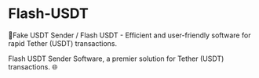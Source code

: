 # Flash-USDT

🔐Fake USDT Sender / Flash USDT - Efficient and user-friendly software for rapid Tether (USDT) transactions.

Flash USDT Sender Software, a premier solution for Tether (USDT) transactions. 🌐
